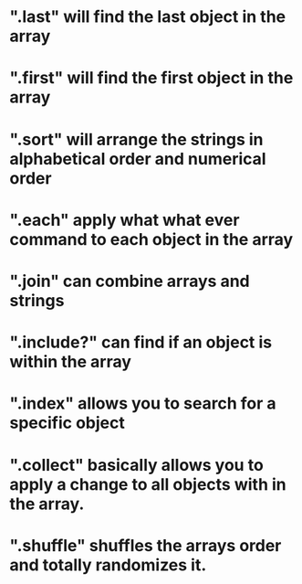 # ".last" will find the last object in the array
# ".first" will find the first object in the array
# ".sort" will arrange the strings in alphabetical order and numerical order
# ".each" apply what what ever command to each object in the array
# ".join" can combine arrays and strings
# ".include?" can find if an object is within the array
# ".index" allows you to search for a specific object
# ".collect" basically allows you to apply a change to all objects with in the array.
# ".shuffle" shuffles the arrays order and totally randomizes it.

